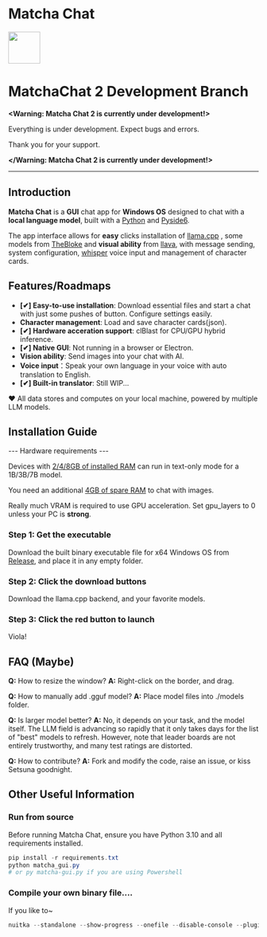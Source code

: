 # Matcha Chat

<img src="https://github.com/puff-dayo/matcha-chat/assets/84665734/5401d53a-2265-4038-a812-e9c2bd28afa4" width="64" />

# MatchaChat 2 Development Branch

**<Warning: Matcha Chat 2 is currently under development!>**

Everything is under development. Expect bugs and errors.

Thank you for your support.

**</Warning: Matcha Chat 2 is currently under development!>**

---

## Introduction

**Matcha Chat** is a **GUI** chat app for **Windows OS** designed to chat with a **local language model**, built with a [Python](https://www.python.org/) and [Pyside6](https://pypi.org/project/PySide6/).

The app interface allows for **easy** clicks installation of [llama.cpp](https://github.com/ggerganov/llama.cpp) , some models from [TheBloke](https://huggingface.co/TheBloke/) and **visual ability** from [llava](https://huggingface.co/jartine/llava-v1.5-7B-GGUF/), with message sending, system configuration, [whisper](https://github.com/ggerganov/whisper.cpp/) voice input and management of character cards.

## Features/Roadmaps

- **[✔] Easy-to-use installation**: Download essential files and start a chat with just some pushes of button. Configure settings easily.
- **Character management**: Load and save character cards(json). 
- **[✔] Hardware acceration support**: clBlast for CPU/GPU hybrid inference.
- **[✔] Native GUI**: Not running in a browser or Electron.
- **Vision ability**: Send images into your chat with AI.
- **Voice input**：Speak your own language in your voice with auto translation to English.
- **[✔] Built-in translator**: Still WIP... 

❤️ All data stores and computes on your local machine, powered by multiple LLM models.


## Installation Guide

--- Hardware requirements ---

Devices with <u>2/4/8GB of installed RAM</u> can run in text-only mode for a 1B/3B/7B model.

You need an additional <u>4GB of spare RAM</u> to chat with images.

Really much VRAM is required to use GPU acceleration. Set gpu_layers to 0 unless your PC is **strong**.

### Step 1: Get the executable

Download the built binary executable file for x64 Windows OS from [Release](https://github.com/puff-dayo/matcha-chat/releases/), and place it in any empty folder.

### Step 2: Click the download buttons

Download the llama.cpp backend, and your favorite models.

### Step 3: Click the red button to launch 
Viola!

## FAQ (Maybe)

**Q:** How to resize the window?
**A:** Right-click on the border, and drag.

**Q:** How to manually add .gguf model?
**A:** Place model files into ./models folder.

**Q:** Is larger model better?
**A:** No, it depends on your task, and the model itself. The LLM field is advancing so rapidly that it only takes days for the list of "best" models to refresh. However, note that leader boards are not entirely trustworthy, and many test ratings are distorted.

**Q:** How to contribute?
**A:** Fork and modify the code, raise an issue, or kiss Setsuna goodnight.

## Other Useful Information

### Run from source

Before running Matcha Chat, ensure you have Python 3.10 and all requirements installed.

```powershell
pip install -r requirements.txt
python matcha_gui.py
# or py matcha-gui.py if you are using Powershell
```

### Compile your own binary file....

If you like to~

```powershell
nuitka --standalone --show-progress --onefile --disable-console --plugin-enable=pyside6 --windows-icon-from-ico=.\icon.ico --output-dir=build_output main_window.py
```
